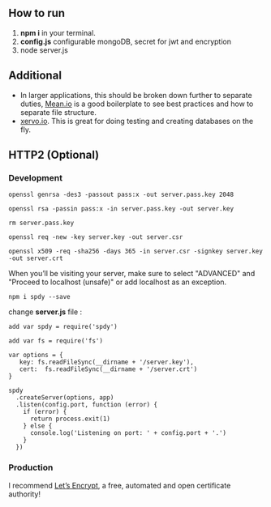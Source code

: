 ## How to run
1. **npm i** in your terminal.
2. **config.js** configurable mongoDB, secret for jwt and encryption
3. node server.js

## Additional
   - In larger applications, this should be broken down further to separate duties,
   [Mean.io](http://mean.io/) is a good boilerplate to see best practices and how to separate file structure.
   - [xervo.io](https://xervo.io/). This is great for doing testing and creating databases on the fly.

## HTTP2 (Optional)
### Development
```
openssl genrsa -des3 -passout pass:x -out server.pass.key 2048
```
```
openssl rsa -passin pass:x -in server.pass.key -out server.key
```
```
rm server.pass.key
```
```
openssl req -new -key server.key -out server.csr
```
```
openssl x509 -req -sha256 -days 365 -in server.csr -signkey server.key -out server.crt
```

When you’ll be visiting your server, make sure to select "ADVANCED"
and "Proceed to localhost (unsafe)" or add localhost as an exception.

```
npm i spdy --save
```

change **server.js** file :
```
add var spdy = require('spdy')
```
```
add var fs = require('fs')
```
```
var options = {
   key: fs.readFileSync(__dirname + '/server.key'),
   cert:  fs.readFileSync(__dirname + '/server.crt')
}
```
```
spdy
  .createServer(options, app)
  .listen(config.port, function (error) {
    if (error) {
      return process.exit(1)
    } else {
      console.log('Listening on port: ' + config.port + '.')
    }
  })
```

### Production
I recommend [Let’s Encrypt](https://letsencrypt.org/), a free, automated and open certificate authority!